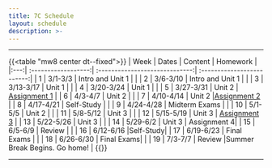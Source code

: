 ```yaml
---
title: 7C Schedule
layout: schedule
description: >-
---
```


---
{{<table "mw8 center dt--fixed">}}
| Week  |          Dates          |                 Content                  |             Homework      |             
|:---:|    :------------------:|             :-----------------------------:| :-------------------------:|
|  1 |  3/1-3/3             | Intro and Unit 1 |          |
|  2 |  3/6-3/10            | Intro and Unit 1 |          |
|  3 |  3/13-3/17           | Unit 1  |          |
|  4 |  3/20-3/24           | Unit 1  |          |
|  5 |  3/27-3/31           | Unit 2  | [Assignment 1](sks/spring2023/7C-english/assignment1/)         |
|  6 |  4/3-4/7             | Unit 2  |          |
|  7 |  4/10-4/14           | Unit 2  |[Assignment 2](sks/spring2023/7C-english/assignment2/)              |
|  8 |  4/17-4/21           | Self-Study |       |
|  9 |  4/24-4/28           | Midterm Exams |          |
| 10 |  5/1-5/5             | Unit 2  |       |
| 11 |  5/8-5/12            | Unit 3  | |
| 12 |  5/15-5/19           | Unit 3  | [Assignment 3](sks/spring2023/7C-english/assignment3)      |
| 13 |  5/22-5/26           | Unit 3  | |
| 14 |  5/29-6/2            | Unit 3  | Assignment 4|
| 15 |  6/5-6/9             | Review  |             |
| 16 |  6/12-6/16           |Self-Study|
| 17 |  6/19-6/23           | Final Exams |             |
| 18 |  6/26-6/30           | Final Exams|          |
| 19 |  7/3-7/7             | Review |Summer Break Begins. Go home!              |
{{</table>}}

---